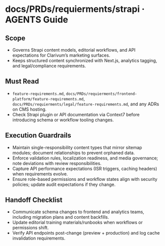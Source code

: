 # docs/PRDs/requierments/strapi · AGENTS Guide

## Scope
- Governs Strapi content models, editorial workflows, and API expectations for Clarivum’s marketing surfaces.
- Keeps structured content synchronized with Next.js, analytics tagging, and legal/compliance requirements.

## Must Read
- `feature-requirements.md`, `docs/PRDs/requierments/frontend-platform/feature-requirements.md`, `docs/PRDs/requierments/legal/feature-requirements.md`, and any ADRs on CMS hosting.
- Check Strapi plugin or API documentation via Context7 before introducing schema or workflow tooling changes.

## Execution Guardrails
- Maintain single-responsibility content types that mirror sitemap modules; document relationships to prevent orphaned data.
- Enforce validation rules, localization readiness, and media governance; note deviations with review responsibilities.
- Capture API performance expectations (ISR triggers, caching headers) when requirements evolve.
- Ensure role-based permissions and workflow states align with security policies; update audit expectations if they change.

## Handoff Checklist
- Communicate schema changes to frontend and analytics teams, including migration plans and content backfills.
- Update editorial training materials/runbooks when workflows or permissions shift.
- Verify API endpoints post-change (preview + production) and log cache invalidation requirements.
